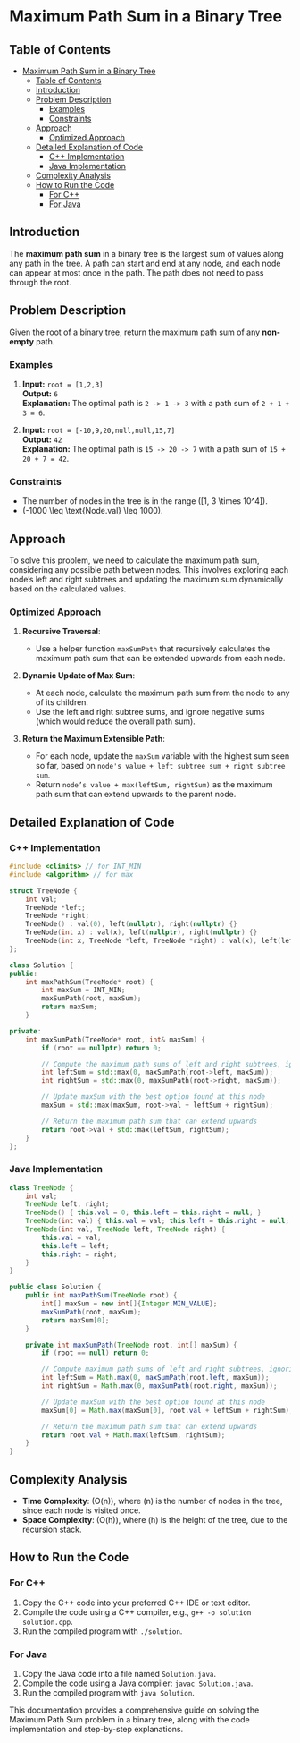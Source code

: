 # Maximum Path Sum in a Binary Tree

## Table of Contents

- [Maximum Path Sum in a Binary Tree](#maximum-path-sum-in-a-binary-tree)
  - [Table of Contents](#table-of-contents)
  - [Introduction](#introduction)
  - [Problem Description](#problem-description)
    - [Examples](#examples)
    - [Constraints](#constraints)
  - [Approach](#approach)
    - [Optimized Approach](#optimized-approach)
  - [Detailed Explanation of Code](#detailed-explanation-of-code)
    - [C++ Implementation](#c-implementation)
    - [Java Implementation](#java-implementation)
  - [Complexity Analysis](#complexity-analysis)
  - [How to Run the Code](#how-to-run-the-code)
    - [For C++](#for-c)
    - [For Java](#for-java)

## Introduction

The **maximum path sum** in a binary tree is the largest sum of values along any path in the tree. A path can start and end at any node, and each node can appear at most once in the path. The path does not need to pass through the root.

## Problem Description

Given the root of a binary tree, return the maximum path sum of any **non-empty** path.

### Examples

1. **Input:** `root = [1,2,3]`  
   **Output:** `6`  
   **Explanation:** The optimal path is `2 -> 1 -> 3` with a path sum of `2 + 1 + 3 = 6`.

2. **Input:** `root = [-10,9,20,null,null,15,7]`  
   **Output:** `42`  
   **Explanation:** The optimal path is `15 -> 20 -> 7` with a path sum of `15 + 20 + 7 = 42`.

### Constraints

- The number of nodes in the tree is in the range \([1, 3 \times 10^4]\).
- \(-1000 \leq \text{Node.val} \leq 1000\).

## Approach

To solve this problem, we need to calculate the maximum path sum, considering any possible path between nodes. This involves exploring each node’s left and right subtrees and updating the maximum sum dynamically based on the calculated values.

### Optimized Approach

1. **Recursive Traversal**:

   - Use a helper function `maxSumPath` that recursively calculates the maximum path sum that can be extended upwards from each node.

2. **Dynamic Update of Max Sum**:

   - At each node, calculate the maximum path sum from the node to any of its children.
   - Use the left and right subtree sums, and ignore negative sums (which would reduce the overall path sum).

3. **Return the Maximum Extensible Path**:
   - For each node, update the `maxSum` variable with the highest sum seen so far, based on `node's value + left subtree sum + right subtree sum`.
   - Return `node’s value + max(leftSum, rightSum)` as the maximum path sum that can extend upwards to the parent node.

## Detailed Explanation of Code

### C++ Implementation

```cpp
#include <climits> // for INT_MIN
#include <algorithm> // for max

struct TreeNode {
    int val;
    TreeNode *left;
    TreeNode *right;
    TreeNode() : val(0), left(nullptr), right(nullptr) {}
    TreeNode(int x) : val(x), left(nullptr), right(nullptr) {}
    TreeNode(int x, TreeNode *left, TreeNode *right) : val(x), left(left), right(right) {}
};

class Solution {
public:
    int maxPathSum(TreeNode* root) {
        int maxSum = INT_MIN;
        maxSumPath(root, maxSum);
        return maxSum;
    }

private:
    int maxSumPath(TreeNode* root, int& maxSum) {
        if (root == nullptr) return 0;

        // Compute the maximum path sums of left and right subtrees, ignoring negative sums
        int leftSum = std::max(0, maxSumPath(root->left, maxSum));
        int rightSum = std::max(0, maxSumPath(root->right, maxSum));

        // Update maxSum with the best option found at this node
        maxSum = std::max(maxSum, root->val + leftSum + rightSum);

        // Return the maximum path sum that can extend upwards
        return root->val + std::max(leftSum, rightSum);
    }
};
```

### Java Implementation

```java
class TreeNode {
    int val;
    TreeNode left, right;
    TreeNode() { this.val = 0; this.left = this.right = null; }
    TreeNode(int val) { this.val = val; this.left = this.right = null; }
    TreeNode(int val, TreeNode left, TreeNode right) {
        this.val = val;
        this.left = left;
        this.right = right;
    }
}

public class Solution {
    public int maxPathSum(TreeNode root) {
        int[] maxSum = new int[]{Integer.MIN_VALUE};
        maxSumPath(root, maxSum);
        return maxSum[0];
    }

    private int maxSumPath(TreeNode root, int[] maxSum) {
        if (root == null) return 0;

        // Compute maximum path sums of left and right subtrees, ignoring negative sums
        int leftSum = Math.max(0, maxSumPath(root.left, maxSum));
        int rightSum = Math.max(0, maxSumPath(root.right, maxSum));

        // Update maxSum with the best option found at this node
        maxSum[0] = Math.max(maxSum[0], root.val + leftSum + rightSum);

        // Return the maximum path sum that can extend upwards
        return root.val + Math.max(leftSum, rightSum);
    }
}
```

## Complexity Analysis

- **Time Complexity**: \(O(n)\), where \(n\) is the number of nodes in the tree, since each node is visited once.
- **Space Complexity**: \(O(h)\), where \(h\) is the height of the tree, due to the recursion stack.

## How to Run the Code

### For C++

1. Copy the C++ code into your preferred C++ IDE or text editor.
2. Compile the code using a C++ compiler, e.g., `g++ -o solution solution.cpp`.
3. Run the compiled program with `./solution`.

### For Java

1. Copy the Java code into a file named `Solution.java`.
2. Compile the code using a Java compiler: `javac Solution.java`.
3. Run the compiled program with `java Solution`.

This documentation provides a comprehensive guide on solving the Maximum Path Sum problem in a binary tree, along with the code implementation and step-by-step explanations.
